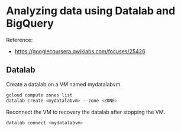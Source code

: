 # Analyzing data using Datalab and BigQuery



Reference:

*   <https://googlecoursera.qwiklabs.com/focuses/25426>



## Datalab

Create a datalab on a VM named mydatalabvm.

```sh
gcloud compute zones list
datalab create <mydatalabvm> --zone <ZONE>
```

Reconnect the VM to recovery the datalab after stopping the VM.

```sh
datalab connect <mydatalabvm>
```



